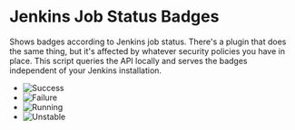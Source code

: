 Jenkins Job Status Badges
=========================

Shows badges according to Jenkins job status. There's a plugin that does the same thing, but it's affected by whatever security policies you have in place. 
This script queries the API locally and serves the badges independent of your Jenkins installation.

* ![Success](https://raw.github.com/gigablah/jenkins-status/master/images/success.png)
* ![Failure](https://raw.github.com/gigablah/jenkins-status/master/images/failure.png)
* ![Running](https://raw.github.com/gigablah/jenkins-status/master/images/running.png)
* ![Unstable](https://raw.github.com/gigablah/jenkins-status/master/images/unstable.png)
